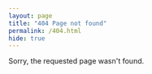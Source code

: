 ```yaml
---
layout: page
title: "404 Page not found"
permalink: /404.html
hide: true
---
```


Sorry, the requested page wasn't found.
